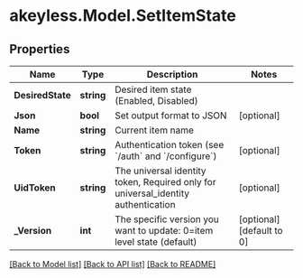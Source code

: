 # akeyless.Model.SetItemState

## Properties

Name | Type | Description | Notes
------------ | ------------- | ------------- | -------------
**DesiredState** | **string** | Desired item state (Enabled, Disabled) | 
**Json** | **bool** | Set output format to JSON | [optional] 
**Name** | **string** | Current item name | 
**Token** | **string** | Authentication token (see &#x60;/auth&#x60; and &#x60;/configure&#x60;) | [optional] 
**UidToken** | **string** | The universal identity token, Required only for universal_identity authentication | [optional] 
**_Version** | **int** | The specific version you want to update: 0&#x3D;item level state (default) | [optional] [default to 0]

[[Back to Model list]](../README.md#documentation-for-models) [[Back to API list]](../README.md#documentation-for-api-endpoints) [[Back to README]](../README.md)

